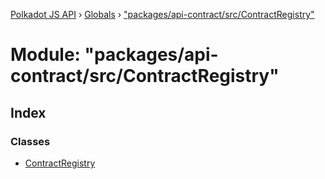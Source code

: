 [Polkadot JS API](../README.md) › [Globals](../globals.md) › ["packages/api-contract/src/ContractRegistry"](_packages_api_contract_src_contractregistry_.md)

# Module: "packages/api-contract/src/ContractRegistry"

## Index

### Classes

* [ContractRegistry](../classes/_packages_api_contract_src_contractregistry_.contractregistry.md)
